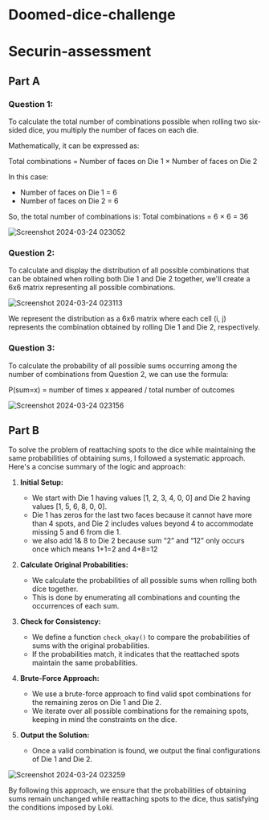 # Doomed-dice-challenge

# Securin-assessment

## Part A

### Question 1:

To calculate the total number of combinations possible when rolling two six-sided dice, you multiply the number of faces on each die.

Mathematically, it can be expressed as:

Total combinations = Number of faces on Die 1 × Number of faces on Die 2

In this case:
- Number of faces on Die 1 = 6
- Number of faces on Die 2 = 6

So, the total number of combinations is:
Total combinations = 6 × 6 = 36

![Screenshot 2024-03-24 023052](https://github.com/Abithasree/Doomed-dice-challenge/assets/109432119/fdd7a76a-1f00-40dd-9e5b-84c432ea8996)

### Question 2:

To calculate and display the distribution of all possible combinations that can be obtained when rolling both Die 1 and Die 2 together, we'll create a 6x6 matrix representing all possible combinations.


![Screenshot 2024-03-24 023113](https://github.com/Abithasree/Doomed-dice-challenge/assets/109432119/da54af7d-a592-4846-b52a-255b03c8b780)

We represent the distribution as a 6x6 matrix where each cell (i, j) represents the combination obtained by rolling Die 1 and Die 2, respectively.

### Question 3:

To calculate the probability of all possible sums occurring among the number of combinations from Question 2, we can use the formula:

P(sum=x) = number of times x appeared / total number of outcomes

![Screenshot 2024-03-24 023156](https://github.com/Abithasree/Doomed-dice-challenge/assets/109432119/eca21825-50d6-4640-b7f3-f5dd892c1628)


## Part B

To solve the problem of reattaching spots to the dice while maintaining the same probabilities of obtaining sums, I followed a systematic approach. Here's a concise summary of the logic and approach:

1. **Initial Setup:**
   - We start with Die 1 having values [1, 2, 3, 4, 0, 0] and Die 2 having values [1, 5, 6, 8, 0, 0].
   - Die 1 has zeros for the last two faces because it cannot have more than 4 spots, and Die 2 includes values beyond 4 to accommodate missing 5 and 6 from die 1.
   - we also add 1& 8 to Die 2 because sum “2” and “12” only occurs once which means 1+1=2 and 4+8=12


2. **Calculate Original Probabilities:**
   - We calculate the probabilities of all possible sums when rolling both dice together.
   - This is done by enumerating all combinations and counting the occurrences of each sum.

3. **Check for Consistency:**
   - We define a function `check_okay()` to compare the probabilities of sums with the original probabilities.
   - If the probabilities match, it indicates that the reattached spots maintain the same probabilities.

4. **Brute-Force Approach:**
   - We use a brute-force approach to find valid spot combinations for the remaining zeros on Die 1 and Die 2.
   - We iterate over all possible combinations for the remaining spots, keeping in mind the constraints on the dice.

5. **Output the Solution:**
   - Once a valid combination is found, we output the final configurations of Die 1 and Die 2.
     
![Screenshot 2024-03-24 023259](https://github.com/Abithasree/Doomed-dice-challenge/assets/109432119/1ee00529-6fd7-42f9-b389-43bd8d22c4ad)

By following this approach, we ensure that the probabilities of obtaining sums remain unchanged while reattaching spots to the dice, thus satisfying the conditions imposed by Loki.


